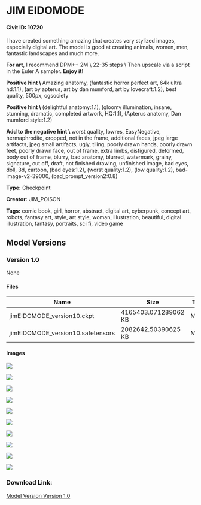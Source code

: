 # JIM EIDOMODE

#### Civit ID: 10720

<p>I have created something amazing that creates very stylized images, especially digital art. The model is good at creating animals, women, men, fantastic landscapes and much more.</p><p><strong>For art</strong>, I recommend DPM++ 2M \ 22-35 steps \ Then upscale via a script in the Euler A sampler. <strong>Enjoy it!</strong></p><p><strong>Positive hint \ </strong>Amazing anatomy, (fantastic horror perfect art, 64k ultra hd:1.1), (art by apterus, art by dan mumford, art by lovecraft:1.2), best quality, 500px, cgsociety</p><p><strong>Positive hint \ </strong>(delightful anatomy:1.1), (gloomy illumination, insane, stunning, dramatic, completed artwork, HQ:1.1), (Apterus anatomy, Dan mumford style:1.2)</p><p></p><p><strong>Add to the negative hint \ </strong>worst quality, lowres, EasyNegative, hermaphrodite, cropped, not in the frame, additional faces, jpeg large artifacts, jpeg small artifacts, ugly, tiling, poorly drawn hands, poorly drawn feet, poorly drawn face, out of frame, extra limbs, disfigured, deformed, body out of frame, blurry, bad anatomy, blurred, watermark, grainy, signature, cut off, draft, not finished drawing, unfinished image, bad eyes, doll, 3d, cartoon, (bad eyes:1.2), (worst quality:1.2), (low quality:1.2), bad-image-v2-39000, (bad_prompt_version2:0.8)</p>

**Type:** Checkpoint

**Creator:** JIM_POISON

**Tags:** comic book, girl, horror, abstract, digital art, cyberpunk, concept art, robots, fantasy art, style, art style, woman, illustration, beautiful, digital illustration, fantasy, portraits, sci fi, video game

## Model Versions

### Version 1.0

None

#### Files

| Name | Size | Type | Format | Download Url | AutoV1 | AutoV2 | SHA256 | CRC32 | BLAKE3 |
| --- | --- | --- | --- | --- | --- | --- | --- | --- | --- |
| jimEIDOMODE_version10.ckpt | 4165403.071289062 KB | Model | PickleTensor | https://civitai.com/api/download/models/12720?type=Model&format=PickleTensor&size=full&fp=fp16 | 81F23CA9 | 18FD1C8516 | 18FD1C85160807577234682D369DBBF9F02953EC24A2018E14DDEAF3B10A8138 | 7059A77D | A90515B7E64BFEBB89CA97D8DAE11C8D8BF32A4CC99D2F690C641325EE72F7AA |
| jimEIDOMODE_version10.safetensors | 2082642.50390625 KB | Model | SafeTensor | https://civitai.com/api/download/models/12720 | F6CAA315 | 190EC8EF68 | 190EC8EF68625CD65B3D18126A6D1095832DB3D5F5B90B6CC931787CEBC70971 | 12FF18C6 | 91712619CEB09AEE2FB1237C1B466068AC5BEE180AA3624476EA315B3988C350 |

#### Images

<p><img src="https://image.civitai.com/xG1nkqKTMzGDvpLrqFT7WA/2ba86409-b314-481e-9e0f-723c0f14c500/width=450/122765.jpeg" /></p>

<p><img src="https://image.civitai.com/xG1nkqKTMzGDvpLrqFT7WA/14e19545-bcdb-4201-f031-5b59ca76f700/width=450/122771.jpeg" /></p>

<p><img src="https://image.civitai.com/xG1nkqKTMzGDvpLrqFT7WA/e95f750c-ad51-48c9-432d-b0df9bd4aa00/width=450/123612.jpeg" /></p>

<p><img src="https://image.civitai.com/xG1nkqKTMzGDvpLrqFT7WA/2215e26e-5e6b-4a90-35eb-d1f27f3b8200/width=450/123117.jpeg" /></p>

<p><img src="https://image.civitai.com/xG1nkqKTMzGDvpLrqFT7WA/379dd0e3-4958-41e1-a342-77c7e1131b00/width=450/122770.jpeg" /></p>

<p><img src="https://image.civitai.com/xG1nkqKTMzGDvpLrqFT7WA/c083f33d-acfb-443c-243c-6bb7819b9500/width=450/122769.jpeg" /></p>

<p><img src="https://image.civitai.com/xG1nkqKTMzGDvpLrqFT7WA/2038d1f8-526f-428e-dcb6-709240580c00/width=450/123574.jpeg" /></p>

<p><img src="https://image.civitai.com/xG1nkqKTMzGDvpLrqFT7WA/14649cd1-5a76-4ec9-a7b8-2bb4bbfb9400/width=450/122767.jpeg" /></p>

<p><img src="https://image.civitai.com/xG1nkqKTMzGDvpLrqFT7WA/c3951a22-144e-4d96-c4ce-f49550f72900/width=450/122768.jpeg" /></p>

<p><img src="https://image.civitai.com/xG1nkqKTMzGDvpLrqFT7WA/44f4c078-6b3d-4978-aee8-631c011ec300/width=450/127216.jpeg" /></p>

### Download Link:

[Model Version Version 1.0](https://civitai.com/api/download/models/12720)

